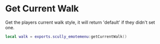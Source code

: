 # Get Current Walk

Get the players current walk style, it will return 'default' if they didn't set one.
```lua
local walk = exports.scully_emotemenu:getCurrentWalk()
```